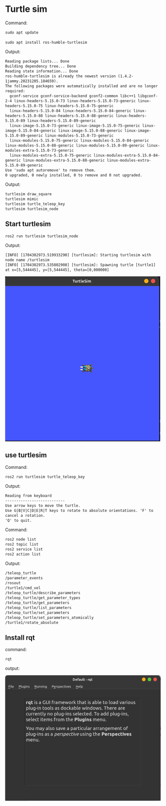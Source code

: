 # Turtle sim

Command:

```console
sudo apt update

sudo apt install ros-humble-turtlesim
```

Output:
```console
Reading package lists... Done
Building dependency tree... Done
Reading state information... Done
ros-humble-turtlesim is already the newest version (1.4.2-1jammy.20231205.184659).
The following packages were automatically installed and are no longer required:
  gconf-service gconf-service-backend gconf2-common libc++1 libgconf-2-4 linux-headers-5.15.0-73 linux-headers-5.15.0-73-generic linux-headers-5.15.0-75 linux-headers-5.15.0-75-generic
  linux-headers-5.15.0-84 linux-headers-5.15.0-84-generic linux-headers-5.15.0-88 linux-headers-5.15.0-88-generic linux-headers-5.15.0-89 linux-headers-5.15.0-89-generic
  linux-image-5.15.0-73-generic linux-image-5.15.0-75-generic linux-image-5.15.0-84-generic linux-image-5.15.0-88-generic linux-image-5.15.0-89-generic linux-modules-5.15.0-73-generic
  linux-modules-5.15.0-75-generic linux-modules-5.15.0-84-generic linux-modules-5.15.0-88-generic linux-modules-5.15.0-89-generic linux-modules-extra-5.15.0-73-generic
  linux-modules-extra-5.15.0-75-generic linux-modules-extra-5.15.0-84-generic linux-modules-extra-5.15.0-88-generic linux-modules-extra-5.15.0-89-generic
Use 'sudo apt autoremove' to remove them.
0 upgraded, 0 newly installed, 0 to remove and 0 not upgraded.
```
Output:

```console
turtlesim draw_square
turtlesim mimic
turtlesim turtle_teleop_key
turtlesim turtlesim_node
```
## Start turtlesim
```console
ros2 run turtlesim turtlesim_node
```
Output:
```console
[INFO] [1704302973.519933290] [turtlesim]: Starting turtlesim with node name /turtlesim
[INFO] [1704302973.535802908] [turtlesim]: Spawning turtle [turtle1] at x=[5,544445], y=[5,544445], theta=[0,000000]
```
![Alt text](./img/Screenshot%20from%202024-01-03%2014-30-33.png "Turtle sim window")

## use turtlesim

Command:
```console
ros2 run turtlesim turtle_teleop_key
```

Output:
```console
Reading from keyboard
---------------------------
Use arrow keys to move the turtle.
Use G|B|V|C|D|E|R|T keys to rotate to absolute orientations. 'F' to cancel a rotation.
'Q' to quit.
```

Command:
```console
ros2 node list
ros2 topic list
ros2 service list
ros2 action list
```
Output:
```console
/teleop_turtle
/parameter_events
/rosout
/turtle1/cmd_vel
/teleop_turtle/describe_parameters
/teleop_turtle/get_parameter_types
/teleop_turtle/get_parameters
/teleop_turtle/list_parameters
/teleop_turtle/set_parameters
/teleop_turtle/set_parameters_atomically
/turtle1/rotate_absolute
```

## Install rqt

command:
```console
rqt
```
output:

![Alt text](./img/Screenshot%20from%202024-01-03%2014-45-02.png "rqt start")



